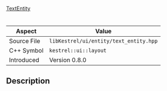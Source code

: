 [TextEntity](index.md)
# 
| Aspect | Value |
| --- | --- |
| Source File | `libKestrel/ui/entity/text_entity.hpp` |
| C++ Symbol | `kestrel::ui::layout` |
| Introduced | Version 0.8.0 |
## Description
